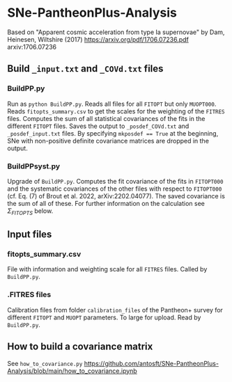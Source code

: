 # SNe-PantheonPlus-Analysis

Based on "Apparent cosmic acceleration from type Ia supernovae" by Dam, Heinesen, Wiltshire (2017) https://arxiv.org/pdf/1706.07236.pdf arxiv:1706.07236 

## Build `_input.txt` and `_COVd.txt` files



### BuildPP.py

Run as `python BuildPP.py`. Reads all files for all `FITOPT` but only `MUOPT000`. Reads `fitopts_summary.csv` to get the scales for the weighting of the `FITRES` files. Computes the sum of all statistical covariances of the fits in the different `FITOPT` files. Saves the output to `_posdef_COVd.txt` and `_posdef_input.txt` files. By specifying `mkposdef == True` at the beginning, SNe with non-positive definite covariance matrices are dropped in the output. 

### BuildPPsyst.py

Upgrade of `BuildPP.py`. Computes the fit covariance of the fits in `FITOPT000` and the systematic covariances of the other files with respect to `FITOPT000` (cf. Eq. (7) of Brout et al. 2022, arXiv:2202.04077). The saved covariance is the sum of all of these. For further information on the calculation see $\Sigma_{FITOPTS}$ below.

## Input files 

### fitopts_summary.csv

File with information and weighting scale for all `FITRES` files. Called by `BuildPP.py`.

### .FITRES files

Calibration files from folder `calibration_files` of the Pantheon+ survey for different `FITOPT` and `MUOPT` parameters. To large for upload. Read by `BuildPP.py`.

## How to build a covariance matrix

See `how_to_covariance.py` https://github.com/antosft/SNe-PantheonPlus-Analysis/blob/main/how_to_covariance.ipynb
